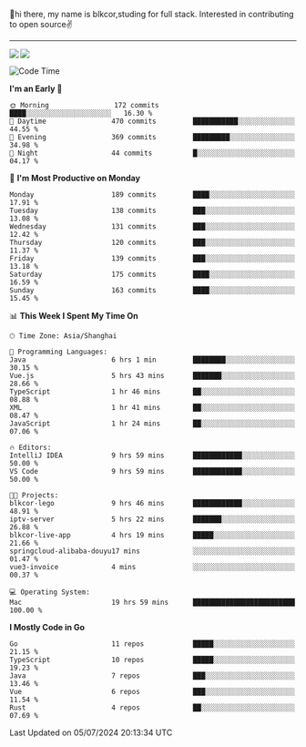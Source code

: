 👋hi there, my name is blkcor,studing for full stack.
Interested in contributing to open source✌️

<hr/>

![](https://github-readme-stats.vercel.app/api?username=blkcor)
<a href="https://github.com/blkcor/github-readme-stats">
    <img align="left" src="https://github-readme-stats.vercel.app/api/top-langs/?username=blkcor&hide=jupyter%20notebook,shaderlab,tex,c%23&langs_count=9" />
</a>


<!--START_SECTION:waka-->
![Code Time](http://img.shields.io/badge/Code%20Time-1%2C150%20hrs%2057%20mins-blue)

**I'm an Early 🐤** 

```text
🌞 Morning                172 commits         ████░░░░░░░░░░░░░░░░░░░░░   16.30 % 
🌆 Daytime                470 commits         ███████████░░░░░░░░░░░░░░   44.55 % 
🌃 Evening                369 commits         █████████░░░░░░░░░░░░░░░░   34.98 % 
🌙 Night                  44 commits          █░░░░░░░░░░░░░░░░░░░░░░░░   04.17 % 
```
📅 **I'm Most Productive on Monday** 

```text
Monday                   189 commits         ████░░░░░░░░░░░░░░░░░░░░░   17.91 % 
Tuesday                  138 commits         ███░░░░░░░░░░░░░░░░░░░░░░   13.08 % 
Wednesday                131 commits         ███░░░░░░░░░░░░░░░░░░░░░░   12.42 % 
Thursday                 120 commits         ███░░░░░░░░░░░░░░░░░░░░░░   11.37 % 
Friday                   139 commits         ███░░░░░░░░░░░░░░░░░░░░░░   13.18 % 
Saturday                 175 commits         ████░░░░░░░░░░░░░░░░░░░░░   16.59 % 
Sunday                   163 commits         ████░░░░░░░░░░░░░░░░░░░░░   15.45 % 
```


📊 **This Week I Spent My Time On** 

```text
🕑︎ Time Zone: Asia/Shanghai

💬 Programming Languages: 
Java                     6 hrs 1 min         ████████░░░░░░░░░░░░░░░░░   30.15 % 
Vue.js                   5 hrs 43 mins       ███████░░░░░░░░░░░░░░░░░░   28.66 % 
TypeScript               1 hr 46 mins        ██░░░░░░░░░░░░░░░░░░░░░░░   08.88 % 
XML                      1 hr 41 mins        ██░░░░░░░░░░░░░░░░░░░░░░░   08.47 % 
JavaScript               1 hr 24 mins        ██░░░░░░░░░░░░░░░░░░░░░░░   07.06 % 

🔥 Editors: 
IntelliJ IDEA            9 hrs 59 mins       ████████████░░░░░░░░░░░░░   50.00 % 
VS Code                  9 hrs 59 mins       ████████████░░░░░░░░░░░░░   50.00 % 

🐱‍💻 Projects: 
blkcor-lego              9 hrs 46 mins       ████████████░░░░░░░░░░░░░   48.91 % 
iptv-server              5 hrs 22 mins       ███████░░░░░░░░░░░░░░░░░░   26.88 % 
blkcor-live-app          4 hrs 19 mins       █████░░░░░░░░░░░░░░░░░░░░   21.66 % 
springcloud-alibaba-douyu17 mins             ░░░░░░░░░░░░░░░░░░░░░░░░░   01.47 % 
vue3-invoice             4 mins              ░░░░░░░░░░░░░░░░░░░░░░░░░   00.37 % 

💻 Operating System: 
Mac                      19 hrs 59 mins      █████████████████████████   100.00 % 
```

**I Mostly Code in Go** 

```text
Go                       11 repos            █████░░░░░░░░░░░░░░░░░░░░   21.15 % 
TypeScript               10 repos            █████░░░░░░░░░░░░░░░░░░░░   19.23 % 
Java                     7 repos             ███░░░░░░░░░░░░░░░░░░░░░░   13.46 % 
Vue                      6 repos             ███░░░░░░░░░░░░░░░░░░░░░░   11.54 % 
Rust                     4 repos             ██░░░░░░░░░░░░░░░░░░░░░░░   07.69 % 
```




 Last Updated on 05/07/2024 20:13:34 UTC
<!--END_SECTION:waka-->


